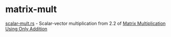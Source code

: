 # matrix-mult

[scalar-mult.rs](src/main.rs) - Scalar-vector multiplication from 2.2 of [Matrix Multiplication Using Only Addition](https://arxiv.org/abs/2307.01415)
